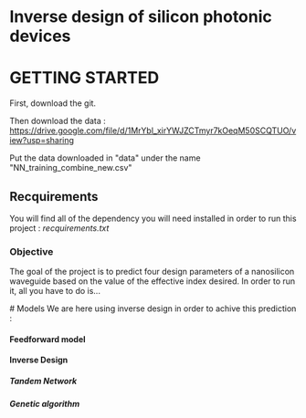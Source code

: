 # Inverse design of silicon photonic devices


# GETTING STARTED
First, download the git.

Then download the data : https://drive.google.com/file/d/1MrYbl_xirYWJZCTmyr7kOeqM50SCQTUO/view?usp=sharing

Put the data downloaded in "data" under the name "NN_training_combine_new.csv"

## Recquirements

You will find all of the dependency you will need installed in order to run this project : *recquirements.txt*

### Objective 

The goal of the project is to predict four design parameters of a nanosilicon waveguide based on the value of the effective index desired. 
In order to run it, all you have to do is...

# Models
We are here using inverse design in order to achive this prediction : 

#### Feedforward model

#### Inverse Design 
##### Tandem Network
##### Genetic algorithm


